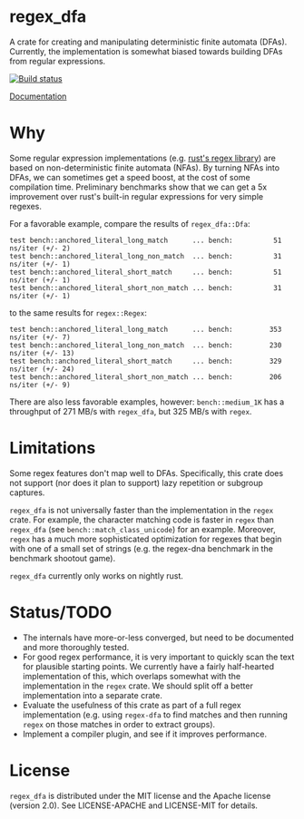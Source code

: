 regex_dfa
=========

A crate for creating and manipulating deterministic finite automata (DFAs).
Currently, the implementation is somewhat biased towards building DFAs from
regular expressions.

[![Build status](https://travis-ci.org/jneem/regex-dfa.svg)](https://travis-ci.org/jneem/regex-dfa)

[Documentation](http://jneem.github.io/regex-dfa/regex_dfa/index.html)

# Why

Some regular expression implementations (e.g. [rust's regex
library](http://github.com/rust-lang/regex)) are based on
non-deterministic finite automata (NFAs). By turning NFAs into DFAs, we can
sometimes get a speed boost, at the cost of some compilation time. Preliminary
benchmarks show that we can get a 5x improvement over rust's built-in regular
expressions for very simple regexes.

For a favorable example, compare the results of `regex_dfa::Dfa`:
```
test bench::anchored_literal_long_match      ... bench:          51 ns/iter (+/- 2)
test bench::anchored_literal_long_non_match  ... bench:          31 ns/iter (+/- 1)
test bench::anchored_literal_short_match     ... bench:          51 ns/iter (+/- 1)
test bench::anchored_literal_short_non_match ... bench:          31 ns/iter (+/- 1)
```
to the same results for `regex::Regex`:
```
test bench::anchored_literal_long_match      ... bench:         353 ns/iter (+/- 7)
test bench::anchored_literal_long_non_match  ... bench:         230 ns/iter (+/- 13)
test bench::anchored_literal_short_match     ... bench:         329 ns/iter (+/- 24)
test bench::anchored_literal_short_non_match ... bench:         206 ns/iter (+/- 9)
```

There are also less favorable examples, however: `bench::medium_1K` has a throughput of
271 MB/s with `regex_dfa`, but 325 MB/s with `regex`.

# Limitations

Some regex features don't map well to DFAs. Specifically, this crate does not
support (nor does it plan to support) lazy repetition or subgroup captures.

`regex_dfa` is not universally faster than the implementation in the `regex` crate.
For example, the character matching code is faster in `regex` than `regex_dfa`
(see `bench::match_class_unicode`) for an example. Moreover, `regex` has a much more sophisticated optimization for regexes that begin with one of a small set of strings (e.g. the regex-dna benchmark in the benchmark shootout game).

`regex_dfa` currently only works on nightly rust.

# Status/TODO

- The internals have more-or-less converged, but need to be documented and more
thoroughly tested.
- For good regex performance, it is very important to quickly scan the text for
plausible starting points. We currently have a fairly half-hearted
implementation of this, which overlaps somewhat with the implementation in the
`regex` crate. We should split off a better implementation into a separate
crate.
- Evaluate the usefulness of this crate as part of a full regex implementation
(e.g. using `regex-dfa` to find matches and then running `regex` on those
matches in order to extract groups).
- Implement a compiler plugin, and see if it improves performance.

# License

`regex_dfa` is distributed under the MIT license and the Apache license (version 2.0).
See LICENSE-APACHE and LICENSE-MIT for details.

